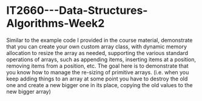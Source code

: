 # IT2660---Data-Structures-Algorithms-Week2

Similar to the example code I provided in the course material, demonstrate that you can create your own custom array class, with dynamic memory allocation to resize the array as needed, supporting the various standard operations of arrays, such as appending items, inserting items at a position, removing items from a position, etc.
The goal here is to demonstrate that you know how to manage the re-sizing of primitive arrays. (i.e. when you keep adding things to an array at some point you have to destroy the old one and create a new bigger one in its place, copying the old values to the new bigger array)
